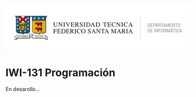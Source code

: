 ![DI-UTFSM](https://raw.githubusercontent.com/dsanmartin/iwi-131/dev/images/di-utfsm.png "DI-UTFSM")

# IWI-131 Programación

En desarollo...